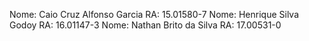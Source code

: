 Nome:	Caio Cruz Alfonso Garcia 				RA: 15.01580-7
Nome:	Henrique Silva Godoy					RA: 16.01147-3
Nome:	Nathan Brito da Silva					RA: 17.00531-0